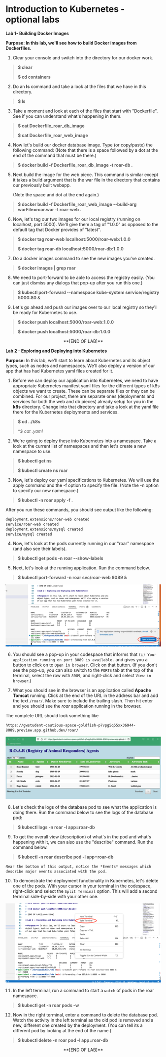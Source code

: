 # Introduction to Kubernetes - optional labs

**Lab 1- Building Docker Images**

**Purpose: In this lab, we'll see how to build Docker images from Dockerfiles.**

1. Clear your console and switch into the directory for our docker work.
>
> **\$ clear**
>
> **\$ cd containers**
>

2.  Do an **ls** command and take a look at the files that we have in
    this directory.

>
> **\$ ls**
>

3.  Take a moment and look at each of the files that start with
    "Dockerfile". See if you can understand what's happening in them.
>
> **\$ cat Dockerfile_roar_db_image**
>
> **\$ cat Dockerfile_roar_web_image**
>

4.  Now let's build our docker database image. Type (or copy/paste) the
    following command: (Note that there is a space followed by a dot at
    the end of the command that must be there.)
>
> **\$ docker build -f Dockerfile_roar_db_image -t roar-db .**
>

5.  Next build the image for the web piece. This command is similar
    except it takes a build argument that is the war file in the
    directory that contains our previously built webapp.

    (Note the space and dot at the end again.)

>
> **\$ docker build -f Dockerfile_roar_web_image \--build-arg warFile=roar.war -t roar-web .**
>

6.  Now, let's tag our two images for our local registry (running on
    localhost, port 5000). We'll give them a tag of "1.0.0" as opposed to
    the default tag that Docker provides of "latest".

>
> **\$ docker tag roar-web localhost:5000/roar-web:1.0.0**
>
> **\$ docker tag roar-db localhost:5000/roar-db:1.0.0**
>

7.  Do a docker images command to see the new images you've created.

>
> **\$ docker images \| grep roar**
>

8. We need to port-forward to be able to access the registry easily. (You can just dismiss any dialogs that pop-up after you run this one.)

> 
> **\$ kubectl port-forward --namespace kube-system service/registry 5000:80 &**
>

9. Let's go ahead and push our images over to our local registry so
they'll be ready for Kubernetes to use.

>
> **\$ docker push localhost:5000/roar-web:1.0.0**
>
> **\$ docker push localhost:5000/roar-db:1.0.0**
>
>
<p align="center">
**[END OF LAB]**
</p>

**Lab 2 - Exploring and Deploying into Kubernetes**

**Purpose:** In this lab, we'll start to learn about Kubernetes and its
object types, such as nodes and namespaces. We'll also deploy a version
of our app that has had Kubernetes yaml files created for it.

1.  Before we can deploy our application into Kubernetes, we need to
    have appropriate Kubernetes manifest yaml files for the different
    types of k8s objects we want to create. These can be separate files
    or they can be combined. For our project, there are separate ones
    (deployments and services for both the web and db pieces) already
    setup for you in the **k8s** directory. Change into that
    directory and take a look at the yaml file there for the Kubernetes
    deployments and services.
>
> **\$ cd ../k8s**
>
> **\$ cat *.yaml**
>

2.  We're going to deploy these into Kubernetes into a namespace. Take a
    look at the current list of namespaces and then let's create a new
    namespace to use.
>
> **\$ kubectl get ns**
>
> **\$ kubectl create ns roar**
>

3.  Now, let's deploy our yaml specifications to Kubernetes. We will use
    the apply command and the -f option to specify the file. (Note the
    -n option to specify our new namespace.)
>
> **\$ kubectl -n roar apply -f .**
>
After you run these commands, you should see output like the following:

```console
deployment.extensions/roar-web created
service/roar-web created
deployment.extensions/mysql created
service/mysql created
```

4.  Now, let's look at the pods currently running in our "roar"
    namespace (and also see their labels).
>
> **\$ kubectl get pods -n roar \--show-labels**
>

5.  Next, let's look at the running application.  Run the command below.

> 
> **\$ kubectl port-forward -n roar svc/roar-web 8089 &**
>
![Port pop-up](./images/kint6.png?raw=true "Port pop-up")

6.  You should see a pop-up in your codespace that informs that `(i) Your application running on port 8089 is available.` and gives you a button to click on to `Open in browser`.  Click on that button. (If you don't see the pop-up, you can also switch to the `PORTS` tab at the top of the terminal, select the row with `8089`, and right-click and select `View in browser`.)

7.  What you should see in the browser is an application called **Apache Tomcat** running. Click at the end of the URL in the address bar and add the text `/roar/`.  Make sure to include the trailing slash.  Then hit enter and you should see the *roar* application running in the browser.

The complete URL should look something like
```console
https://gwstudent-cautious-space-goldfish-p7vpg5q55xx36944-8089.preview.app.github.dev/roar/
```
![Running app in K8s](./images/kint5.png?raw=true "Running app in K8s")

8.  Let's check the logs of the database pod to see what the application is doing there. 
    Run the command below to see the logs of the database pod:
>
> **\$ kubectl logs -n roar -l app=roar-db**
>

9.  To get the overall view (description) of what's in the pod and what's happening
    with it, we can also use the "describe" command. Run the command below.
>
> **\$ kubectl -n roar describe pod -l app=roar-db**
>
    Near the bottom of this output, notice the *Events* messages which describe major events associated with the pod.

10.  To demonstrate the deployment functionality in Kubernetes, let's delete one of the pods. With your cursor in your terminal in the codespace, right-click and select the `Split Terminal` option. This will add a second terminal side-by-side with your other one.

![Splitting the terminal](./images/kint7.png?raw=true "Splitting the terminal")

11.  In the left terminal, run a command to start a `watch` of pods in the roar namespace.
>
> **\$ kubectl get -n roar pods -w**
>
12. Now in the right terminal, enter a command to delete the database pod. Watch the activity in the left terminal as the old pod is removed and a new, different one created by the deployment. (You can tell its a different pod by looking at the end of the name.)
>
> **\$ kubectl delete -n roar pod -l app=roar-db**
>

<p align="center">
**[END OF LAB]**
</p>
